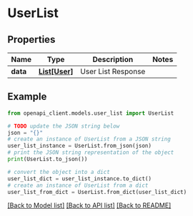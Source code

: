 # UserList


## Properties

Name | Type | Description | Notes
------------ | ------------- | ------------- | -------------
**data** | [**List[User]**](User.md) | User List Response | 

## Example

```python
from openapi_client.models.user_list import UserList

# TODO update the JSON string below
json = "{}"
# create an instance of UserList from a JSON string
user_list_instance = UserList.from_json(json)
# print the JSON string representation of the object
print(UserList.to_json())

# convert the object into a dict
user_list_dict = user_list_instance.to_dict()
# create an instance of UserList from a dict
user_list_from_dict = UserList.from_dict(user_list_dict)
```
[[Back to Model list]](../README.md#documentation-for-models) [[Back to API list]](../README.md#documentation-for-api-endpoints) [[Back to README]](../README.md)


